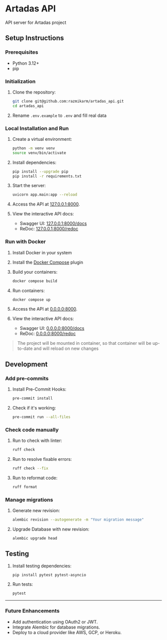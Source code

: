 # Artadas API

API server for Artadas project


## Setup Instructions

### Prerequisites

- Python 3.12+
- pip

### Initialization

1. Clone the repository:
   ```bash
   git clone git@github.com:razmikarm/artadas_api.git
   cd artadas_api
   ```

2. Rename `.env.example` to `.env` and fill real data 

### Local Installation and Run

1. Create a virtual environment:
   ```bash
   python -m venv venv
   source venv/bin/activate
   ```

2. Install dependencies:
   ```bash
   pip install --upgrade pip
   pip install -r requirements.txt
   ```

3. Start the server:
   ```bash
   uvicorn app.main:app --reload
   ```

4. Access the API at [127.0.0.1:8000](http://127.0.0.1:8000).

5. View the interactive API docs:
   - Swagger UI: [127.0.0.1:8000/docs](http://127.0.0.1:8000/docs)
   - ReDoc: [127.0.0.1:8000/redoc](http://127.0.0.1:8000/redoc)


### Run with Docker

1. Install Docker in your system

2. Install the [Docker Compose](https://docs.docker.com/compose/install/linux/#install-using-the-repository) plugin

3. Build your containers:
   ```bash
   docker compose build
   ```

4. Run containers:
   ```bash
   docker compose up
   ```

5. Access the API at [0.0.0.0:8000](http://0.0.0.0:8000).

6. View the interactive API docs:
   - Swagger UI: [0.0.0.0:8000/docs](http://0.0.0.0:8000/docs)
   - ReDoc: [0.0.0.0:8000/redoc](http://0.0.0.0:8000/redoc)

> The project will be mounted in container, so that container will be up-to-date and will reload on new changes


## Development

### Add pre-commits

1. Install Pre-Commit Hooks:
   ```bash
   pre-commit install
   ```

2. Check if it's working:
   ```bash
   pre-commit run --all-files
   ```

### Check code manually

1. Run to check with linter:
   ```bash
   ruff check
   ```

2. Run to resolve fixable errors:
   ```bash
   ruff check --fix
   ```

3. Run to reformat code:
   ```bash
   ruff format
   ```

### Manage migrations

1. Generate new revision:
   ```bash
   alembic revision --autogenerate -m "Your migration message"
   ```

2. Upgrade Database with new revision:
   ```bash
   alembic upgrade head
   ```


## Testing

1. Install testing dependencies:
   ```bash
   pip install pytest pytest-asyncio
   ```

2. Run tests:
   ```bash
   pytest
   ```

---

### Future Enhancements
- Add authentication using OAuth2 or JWT.
- Integrate Alembic for database migrations.
- Deploy to a cloud provider like AWS, GCP, or Heroku.
